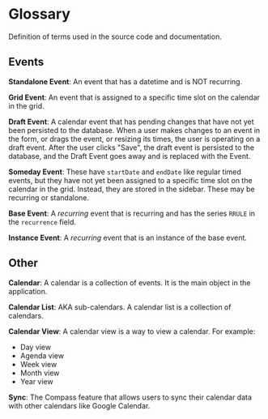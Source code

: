# Glossary

Definition of terms used in the source code and documentation.

## Events

**Standalone Event**: An event that has a datetime and is NOT recurring.

**Grid Event**: An event that is assigned to a specific time slot on the calendar in the grid.

**Draft Event**: A calendar event that has pending changes that have not yet been persisted to the database. When a user makes changes to an event in the form, or drags the event, or resizing its times, the user is operating on a draft event. After the user clicks "Save", the draft event is persisted to the database, and the Draft Event goes away and is replaced with the Event.

**Someday Event**: These have `startDate` and `endDate` like regular timed events, but they have not yet been assigned to a specific time slot on the calendar in the grid. Instead, they are stored in the sidebar. These may be recurring or standalone.

**Base Event**: A _recurring_ event that is recurring and has the series `RRULE` in the `recurrence` field.

**Instance Event**: A _recurring_ event that is an instance of the base event.

## Other

**Calendar**: A calendar is a collection of events. It is the main object in the application.

**Calendar List**: AKA sub-calendars. A calendar list is a collection of calendars.

**Calendar View**: A calendar view is a way to view a calendar. For example:

- Day view
- Agenda view
- Week view
- Month view
- Year view

**Sync**: The Compass feature that allows users to sync their calendar data with other calendars like Google Calendar.
